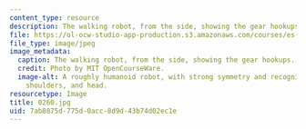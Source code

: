 ```yaml
---
content_type: resource
description: The walking robot, from the side, showing the gear hookups.
file: https://ol-ocw-studio-app-production.s3.amazonaws.com/courses/es-293-lego-robotics-spring-2007/7ab8875d775d0acc8d9d43b74d02ec1e_0260.jpg
file_type: image/jpeg
image_metadata:
  caption: The walking robot, from the side, showing the gear hookups.
  credit: Photo by MIT OpenCourseWare.
  image-alt: A roughly humanoid robot, with strong symmetry and recognizable feet,
    shoulders, and head.
resourcetype: Image
title: 0260.jpg
uid: 7ab8875d-775d-0acc-8d9d-43b74d02ec1e
---
```

